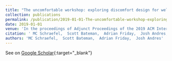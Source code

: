 ```yaml
---
title: "The uncomfortable workshop: exploring discomfort design for wellbeing and sustainability"
collection: publications
permalink: /publication/2019-01-01-The-uncomfortable-workshop-exploring-discomfort-design-for-wellbeing-and-sustainability
date: 2019-01-01
venue: 'In the proceedings of Adjunct Proceedings of the 2019 ACM International Joint Conference on Pervasive and Ubiquitous Computing and Proceedings of the 2019 ACM International Symposium on Wearable Computers'
citation: ' MC Schraefel,  Scott Bateman,  Adrian Friday,  Josh Andres, &quot;The uncomfortable workshop: exploring discomfort design for wellbeing and sustainability.&quot; In the proceedings of Adjunct Proceedings of the 2019 ACM International Joint Conference on Pervasive and Ubiquitous Computing and Proceedings of the 2019 ACM International Symposium on Wearable Computers, 2019.'
authors: 'MC Schraefel,  Scott Bateman,  Adrian Friday,  Josh Andres'
---
```

See on [Google Scholar](https://scholar.google.com/scholar?q=The+uncomfortable+workshop:+exploring+discomfort+design+for+wellbeing+and+sustainability){:target="_blank"}